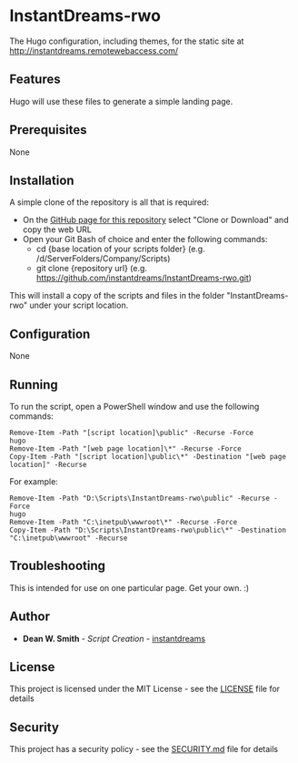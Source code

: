 # InstantDreams-rwo

The Hugo configuration, including themes, for the static site at http://instantdreams.remotewebaccess.com/


## Features

Hugo will use these files to generate a simple landing page.


## Prerequisites

None


## Installation

A simple clone of the repository is all that is required:

* On the [GitHub page for this repository](https://github.com/instantdreams/InstantDreams-rwo) select "Clone or Download" and copy the web URL
* Open your Git Bash of choice and enter the following commands:
	* cd {base location of your scripts folder} (e.g. /d/ServerFolders/Company/Scripts)
	* git clone {repository url} (e.g. https://github.com/instantdreams/InstantDreams-rwo.git)

This will install a copy of the scripts and files in the folder "InstantDreams-rwo" under your script location.


## Configuration

None


## Running

To run the script, open a PowerShell window and use the following commands:
```
Remove-Item -Path "[script location]\public" -Recurse -Force
hugo
Remove-Item -Path "[web page location]\*" -Recurse -Force
Copy-Item -Path "[script location]\public\*" -Destination "[web page location]" -Recurse
```

For example:
```
Remove-Item -Path "D:\Scripts\InstantDreams-rwo\public" -Recurse -Force
hugo
Remove-Item -Path "C:\inetpub\wwwroot\*" -Recurse -Force
Copy-Item -Path "D:\Scripts\InstantDreams-rwo\public\*" -Destination "C:\inetpub\wwwroot" -Recurse
```


## Troubleshooting

This is intended for use on one particular page. Get your own. :)


## Author

* **Dean W. Smith** - *Script Creation* - [instantdreams](https://github.com/instantdreams)


## License

This project is licensed under the MIT License - see the [LICENSE](LICENSE) file for details


## Security

This project has a security policy - see the [SECURITY.md](SECURITY.md) file for details